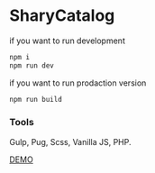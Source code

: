 # SharyCatalog
if you want to run development
```bash
npm i
npm run dev
```
if you want to run prodaction version
```bash
npm run build
```

### Tools
Gulp, Pug, Scss, Vanilla JS, PHP.

[DEMO](https://veter391.github.io/SharyCatalog/)
